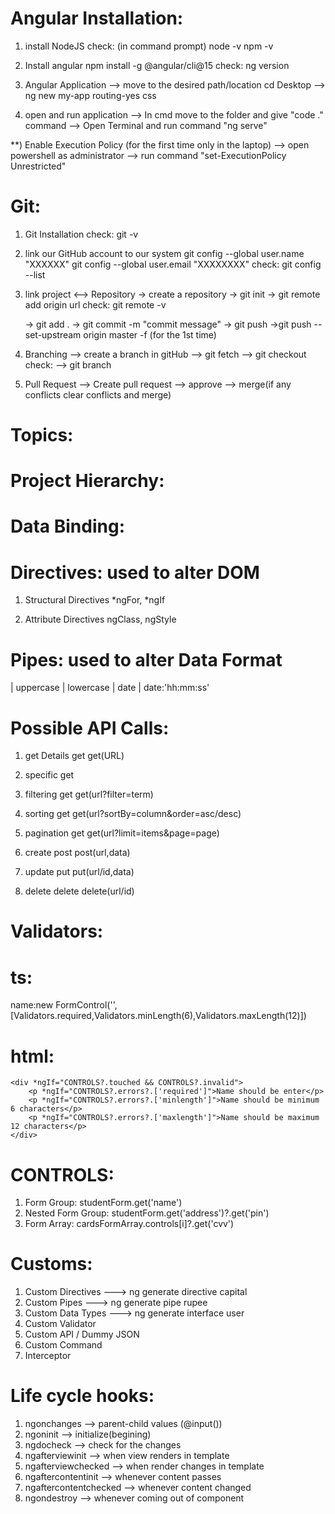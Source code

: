 Angular Installation:
=====================
1) install NodeJS
    check: (in command prompt)
        node -v
        npm -v

2) Install angular
    npm install -g @angular/cli@15
    check: 
        ng version

3) Angular Application 
    --> move to the desired path/location
        cd Desktop
    --> ng new my-app
        routing-yes
        css

4) open and run application
    --> In cmd move to the folder and give "code ." command
    --> Open Terminal and run command "ng serve"

**) Enable Execution  Policy (for the first time only in the laptop)
    --> open powershell as administrator
    --> run command "set-ExecutionPolicy Unrestricted"




Git:
====
1) Git Installation
    check: git -v

2) link our GitHub account to our system
    git config --global user.name "XXXXXX"
    git config --global user.email "XXXXXXXX"
    check:
    git config --list

3) link project <--> Repository
    -> create a repository
    -> git init
    -> git remote add origin url
        check: git remote -v

    -> git add .
    -> git commit -m "commit message"
    -> git push
        ->git push --set-upstream origin master -f (for the 1st time)


4) Branching
    --> create a branch in gitHub
    --> git fetch
    --> git checkout
    check:
        --> git branch

5) Pull Request
    --> Create pull request
    --> approve
    --> merge(if any conflicts clear conflicts and merge)


Topics:
=======


Project Hierarchy:
==================












Data Binding:
=============






Directives: used to alter DOM
===========
1) Structural Directives
    *ngFor, *ngIf

2) Attribute Directives
    ngClass, ngStyle


Pipes: used to alter Data Format
======
 | uppercase
 | lowercase
 | date
 | date:'hh:mm:ss'


 Possible API Calls:
 ===================
1) get Details                 get             get(URL)
2) specific                    get             
3) filtering                   get             get(url?filter=term)
4) sorting                     get             get(url?sortBy=column&order=asc/desc)
5) pagination                  get             get(url?limit=items&page=page)

6) create                      post            post(url,data) 
7) update                      put             put(url/id,data)
8) delete                      delete          delete(url/id) 



Validators:
===========

ts:
===
name:new FormControl('',[Validators.required,Validators.minLength(6),Validators.maxLength(12)])


html:
=====
    <div *ngIf="CONTROLS?.touched && CONTROLS?.invalid">
        <p *ngIf="CONTROLS?.errors?.['required']">Name should be enter</p>
        <p *ngIf="CONTROLS?.errors?.['minlength']">Name should be minimum 6 characters</p>
        <p *ngIf="CONTROLS?.errors?.['maxlength']">Name should be maximum 12 characters</p>
    </div>

CONTROLS:
=========
1) Form Group:  studentForm.get('name')
2) Nested Form Group:  studentForm.get('address')?.get('pin')
3) Form Array: cardsFormArray.controls[i]?.get('cvv')



Customs:
========
1) Custom Directives ---> ng generate directive capital
2) Custom Pipes ---> ng generate pipe rupee
3) Custom Data Types ---> ng generate interface user
4) Custom Validator
5) Custom API / Dummy JSON
6) Custom Command
7) Interceptor





Life cycle hooks:
=================
1) ngonchanges --> parent-child values (@input())
2) ngoninit --> initialize(begining)
3) ngdocheck --> check for the changes
4) ngafterviewinit --> when view renders in template
5) ngafterviewchecked --> when render changes in template
6) ngaftercontentinit --> whenever content passes
7) ngaftercontentchecked --> whenever content changed
8) ngondestroy --> whenever coming out of component